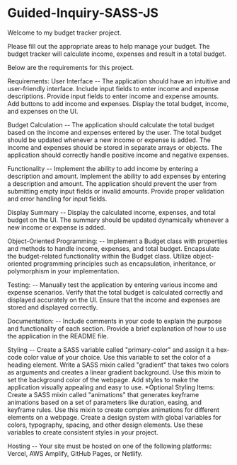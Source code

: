 # Guided-Inquiry-SASS-JS

Welcome to my budget tracker project.

Please fill out the appropriate areas to help manage your budget. 
The budget tracker will calculate income, expenses and result in a total budget. 

Below are the requirements for this project.

Requirements:
User Interface --
The application should have an intuitive and user-friendly interface.
Include input fields to enter income and expense descriptions.
Provide input fields to enter income and expense amounts.
Add buttons to add income and expenses.
Display the total budget, income, and expenses on the UI.

Budget Calculation -- 
The application should calculate the total budget based on the income and expenses entered by the user.
The total budget should be updated whenever a new income or expense is added.
The income and expenses should be stored in separate arrays or objects.
The application should correctly handle positive income and negative expenses.

Functionality --
Implement the ability to add income by entering a description and amount.
Implement the ability to add expenses by entering a description and amount.
The application should prevent the user from submitting empty input fields or invalid amounts.
Provide proper validation and error handling for input fields.

Display Summary --
Display the calculated income, expenses, and total budget on the UI.
The summary should be updated dynamically whenever a new income or expense is added.

Object-Oriented Programming: --
Implement a Budget class with properties and methods to handle income, expenses, and total budget.
Encapsulate the budget-related functionality within the Budget class.
Utilize object-oriented programming principles such as encapsulation, inheritance, or polymorphism in your implementation.

Testing: --
Manually test the application by entering various income and expense scenarios.
Verify that the total budget is calculated correctly and displayed accurately on the UI.
Ensure that the income and expenses are stored and displayed correctly.

Documentation: --
Include comments in your code to explain the purpose and functionality of each section.
Provide a brief explanation of how to use the application in the README file.

Styling --
Create a SASS variable called "primary-color" and assign it a hex-code color value of your choice. Use this variable to set the color of a heading element.
Write a SASS mixin called "gradient" that takes two colors as arguments and creates a linear gradient background. Use this mixin to set the background color of the webpage.
Add styles to make the application visually appealing and easy to use.
*Optional Styling Items: 
Create a SASS mixin called "animations" that generates keyframe animations based on a set of parameters like duration, easing, and keyframe rules. Use this mixin to create complex animations for different elements on a webpage.
Create a design system with global variables for colors, typography, spacing, and other design elements. Use these variables to create consistent styles in your project.

Hosting --
Your site must be hosted on one of the following platforms: Vercel, AWS Amplify, GitHub Pages, or Netlify. 
